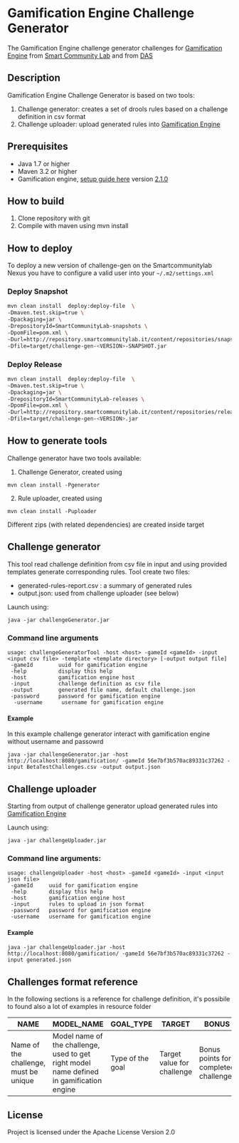 # Gamification Engine Challenge Generator

The Gamification Engine challenge generator challenges for [Gamification Engine](https://github.com/smartcommunitylab/smartcampus.gamification) from [Smart Community Lab](https://github.com/smartcommunitylab) and from [DAS](https://github.com/das-fbk)

## Description

Gamification Engine Challenge Generator is based on two tools:

1. Challenge generator: creates a set of drools rules based on a challenge definition in csv format
2. Challenge uploader: upload generated rules into [Gamification Engine](https://github.com/smartcommunitylab/smartcampus.gamification) 
 

## Prerequisites 

* Java 1.7 or higher
* Maven 3.2 or higher
* Gamification engine, [setup guide here](https://github.com/smartcommunitylab/smartcampus.gamification/wiki/Setup) version [2.1.0](https://github.com/smartcommunitylab/smartcampus.gamification/tree/r2.1.0)

## How to build

1. Clone repository with git
2. Compile with maven using mvn install

## How to deploy

To deploy a new version of challenge-gen on the Smartcommunitylab Nexus you have to configure a valid user into your `~/.m2/settings.xml`

### Deploy Snapshot

```bash
mvn clean install  deploy:deploy-file  \
-Dmaven.test.skip=true \
-Dpackaging=jar \
-DrepositoryId=SmartCommunityLab-snapshots \
-DpomFile=pom.xml \
-Durl=http://repository.smartcommunitylab.it/content/repositories/snapshots \
-Dfile=target/challenge-gen-<VERSION>-SNAPSHOT.jar
```

### Deploy Release

```bash
mvn clean install  deploy:deploy-file  \
-Dmaven.test.skip=true \
-Dpackaging=jar \
-DrepositoryId=SmartCommunityLab-releases \
-DpomFile=pom.xml \
-Durl=http://repository.smartcommunitylab.it/content/repositories/releases \
-Dfile=target/challenge-gen-<VERSION>.jar
```

## How to generate tools

Challenge generator have two tools available:

1. Challenge Generator, created using
```
mvn clean install -Pgenerator
```

2. Rule uploader, created using
```
mvn clean install -Puploader
```

Different zips (with related dependencies) are created inside target


## Challenge generator

This tool read challenge definition from csv file in input and using provided templates generate corresponding rules.
Tool create two files:

* generated-rules-report.csv : a summary of generated rules 
* output.json: used from challenge uploader (see below)

Launch using:

```
java -jar challengeGenerator.jar
```

### Command line arguments

```
usage: challengeGeneratorTool -host <host> -gameId <gameId> -input <input csv file> -template <template directory> [-output output file]
 -gameId        uuid for gamification engine
 -help          display this help
 -host          gamification engine host
 -input         challenge definition as csv file
 -output        generated file name, default challenge.json
 -password      password for gamification engine
  -username      username for gamification engine
```

#### Example

In this example challenge generator interact with gamification engine without username and passowrd

```
java -jar challengeGenerator.jar -host http://localhost:8080/gamification/ -gameId 56e7bf3b570ac89331c37262 -input BetaTestChallenges.csv -output output.json
``` 

## Challenge uploader

Starting from output of challenge generator upload generated rules into [Gamification Engine](https://github.com/smartcommunitylab/smartcampus.gamification) 

Launch using:

```
java -jar challengeUploader.jar
```

### Command line arguments:

```
usage: challengeUploader -host <host> -gameId <gameId> -input <input json file> 
 -gameId     uuid for gamification engine
 -help       display this help
 -host       gamification engine host
 -input      rules to upload in json format
 -password   password for gamification engine
 -username   username for gamification engine
```

#### Example

```
java -jar challengeUploader.jar -host http://localhost:8080/gamification/ -gameId 56e7bf3b570ac89331c37262 -input generated.json
```

## Challenges format reference

In the following sections is a reference for challenge definition, it's possibile to found also a lot of examples in resource folder

|NAME|MODEL_NAME|GOAL_TYPE|TARGET|BONUS|POINT_TYPE|DIFFICULTY|BASELINE_VARIABLE|SELECTION_CRITERIA_POINTS|SELECTION_CRITERIA_BADGES|
|----|----------|---------|------|-----|----------|----------|-----------------|-------------------------|-------------------------|
|Name of the challenge, must be unique|Model name of the challenge, used to get right model name defined in gamification engine|Type of the goal|Target value for challenge|Bonus points for completed challenge|Type of the point|Difficulty value ( not used right now )|Baseline variable used for percent challenges|Selection criteria using points|Selection criteria for badges|

## License

Project is licensed under the Apache License Version 2.0

 
